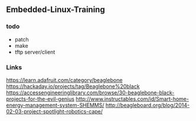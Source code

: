 ## Embedded-Linux-Training

### todo
   - patch
   - make
   - tftp server/client

### Links
https://learn.adafruit.com/category/beaglebone
https://hackaday.io/projects/tag/Beaglebone%20black
https://accessengineeringlibrary.com/browse/30-beaglebone-black-projects-for-the-evil-genius
http://www.instructables.com/id/Smart-home-energy-management-system-SHEMMS/
http://beagleboard.org/blog/2014-02-03-project-spotlight-robotics-cape/
